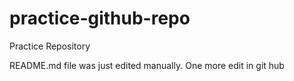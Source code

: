 # practice-github-repo
Practice Repository

README.md file was just edited manually. One more edit in git hub
